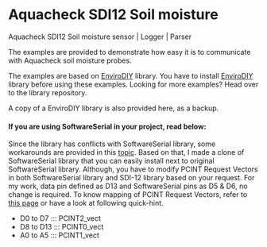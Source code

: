 # Aquacheck SDI12 Soil moisture
Aquacheck SDI12 Soil moisture sensor | Logger | Parser

The examples are provided to demonstrate how easy it is to communicate with Aquacheck soil moisture probes. 

The examples are based on [EnviroDIY](https://github.com/EnviroDIY/Arduino-SDI-12) library. You have to install [EnviroDIY](https://github.com/EnviroDIY/Arduino-SDI-12) library before using these examples. 
Looking for more examples? Head over to the library repository.

A copy of a EnviroDIY library is also provided here, as a backup.

#### If you are using SoftwareSerial in your project, read below:
Since the library has conflicts with SoftwareSerial library, some workarounds are provided in this [topic](https://github.com/EnviroDIY/Arduino-SDI-12/issues/8). Based on that, I made a clone of SoftwareSerial library that you can easily install next to original SoftwareSerial library. Although, you have to modify PCINT Request Vectors in both SoftwareSerial library and SDI-12 library based on your request. For my work, data pin defined as D13 and SoftwareSerial pins as D5 & D6, no change is required. To know mapping of PCINT Request Vectors, refer to [this page](http://gammon.com.au/interrupts) or have a look at following quick-hint.


* D0 to D7 ::: PCINT2_vect
* D8 to D13 ::: PCINT0_vect
* A0 to A5 ::: PCINT1_vect





